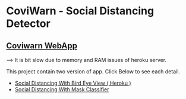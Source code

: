 # CoviWarn - Social Distancing Detector
## [Coviwarn WebApp](https://coviwarn.herokuapp.com/)  
--> It is bit slow due to memory and RAM issues of heroku server.

This project contain two version of app. Click Below to see each detail.
  * [Social Distancing With Bird Eye View ( Heroku )](https://github.com/shivanshjoshi28/CoviWarn/tree/master/Social_Distancing_with_Bird_eye)
  * [Social Distancing With Mask Classifier](https://github.com/shivanshjoshi28/CoviWarn/tree/master/Social_distancing_with_face_mask)
 
